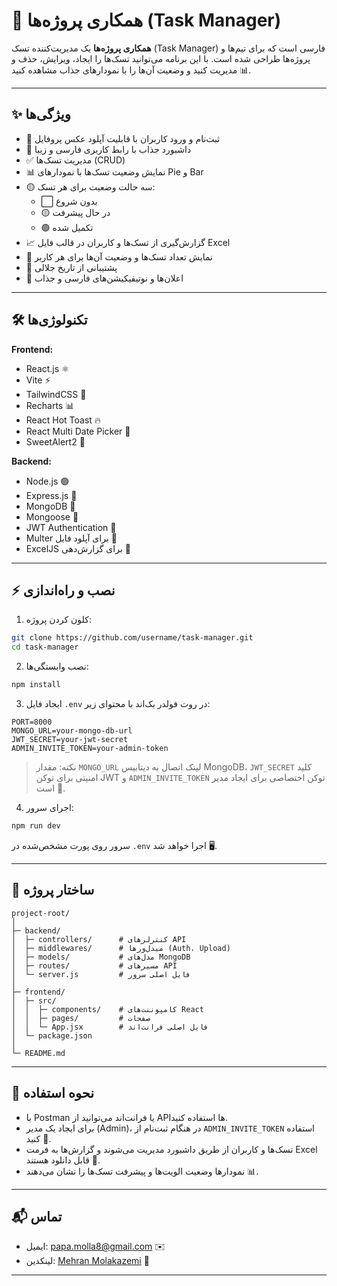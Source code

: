 # 🚀 همکاری پروژه‌ها (Task Manager)

**همکاری پروژه‌ها** یک مدیریت‌کننده تسک (Task Manager) فارسی است که برای تیم‌ها و پروژه‌ها طراحی شده است. با این برنامه می‌توانید تسک‌ها را ایجاد، ویرایش، حذف و مدیریت کنید و وضعیت آن‌ها را با نمودارهای جذاب مشاهده کنید 📊.

---

## ✨ ویژگی‌ها

- 📝 ثبت‌نام و ورود کاربران با قابلیت آپلود عکس پروفایل  
- 🎨 داشبورد جذاب با رابط کاربری فارسی و زیبا  
- ✅ مدیریت تسک‌ها (CRUD)  
- 📊 نمایش وضعیت تسک‌ها با نمودارهای Pie و Bar  
- 🟡 سه حالت وضعیت برای هر تسک:  
  - ⬜ بدون شروع  
  - 🟡 در حال پیشرفت  
  - 🟢 تکمیل شده  
- 📈 گزارش‌گیری از تسک‌ها و کاربران در قالب فایل Excel  
- 👥 نمایش تعداد تسک‌ها و وضعیت آن‌ها برای هر کاربر  
- 📅 پشتیبانی از تاریخ جلالی  
- 🔔 اعلان‌ها و نوتیفیکیشن‌های فارسی و جذاب

---

## 🛠 تکنولوژی‌ها

**Frontend:**  
- React.js ⚛️  
- Vite ⚡  
- TailwindCSS 🎨  
- Recharts 📊  
- React Hot Toast 🔥  
- React Multi Date Picker 📅  
- SweetAlert2 🍬  

**Backend:**  
- Node.js 🟢  
- Express.js 🚂  
- MongoDB 🍃  
- Mongoose 🐍  
- JWT Authentication 🔑  
- Multer برای آپلود فایل 📁  
- ExcelJS برای گزارش‌دهی 📄

---

## ⚡ نصب و راه‌اندازی

1. کلون کردن پروژه:
```bash
git clone https://github.com/username/task-manager.git
cd task-manager
```

2. نصب وابستگی‌ها:

```bash
npm install
```

3. ایجاد فایل `.env` در روت فولدر بک‌اند با محتوای زیر:

```env
PORT=8000
MONGO_URL=your-mongo-db-url
JWT_SECRET=your-jwt-secret
ADMIN_INVITE_TOKEN=your-admin-token
```

> نکته: مقدار `MONGO_URL` لینک اتصال به دیتابیس MongoDB، `JWT_SECRET` کلید امنیتی برای توکن JWT و `ADMIN_INVITE_TOKEN` توکن اختصاصی برای ایجاد مدیر است 🔑.

4. اجرای سرور:

```bash
npm run dev
```

سرور روی پورت مشخص‌شده در `.env` اجرا خواهد شد 🖥️.

---

## 📂 ساختار پروژه

```
project-root/
│
├─ backend/
│  ├─ controllers/      # کنترلرهای API
│  ├─ middlewares/      # میدل‌ورها (Auth، Upload)
│  ├─ models/           # مدل‌های MongoDB
│  ├─ routes/           # مسیرهای API
│  └─ server.js         # فایل اصلی سرور
│
├─ frontend/
│  ├─ src/
│  │  ├─ components/    # کامپوننت‌های React
│  │  ├─ pages/         # صفحات
│  │  └─ App.jsx        # فایل اصلی فرانت‌اند
│  └─ package.json
│
└─ README.md
```

---

## 🧩 نحوه استفاده

- با Postman یا فرانت‌اند می‌توانید از APIها استفاده کنید.  
- برای ایجاد یک مدیر (Admin)، در هنگام ثبت‌نام از `ADMIN_INVITE_TOKEN` استفاده کنید 🔑.  
- تسک‌ها و کاربران از طریق داشبورد مدیریت می‌شوند و گزارش‌ها به فرمت Excel قابل دانلود هستند 📄.  
- نمودارها وضعیت الویت‌ها و پیشرفت تسک‌ها را نشان می‌دهند 📊.

---

## 📬 تماس

- ایمیل: [papa.molla8@gmail.com](mailto:papa.molla8@gmail.com) ✉️  
- لینکدین: [Mehran Molakazemi](https://www.linkedin.com/in/mehran-molakazemi/) 💼

---
```
